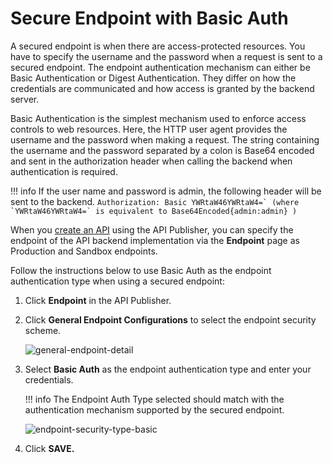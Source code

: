 # Secure Endpoint with Basic Auth

A secured endpoint is when there are access-protected resources. You have to specify the username and the password when a request is sent to a secured endpoint. The endpoint authentication mechanism can either be Basic Authentication or Digest Authentication. They differ on how the credentials are communicated and how access is granted by the backend server.

Basic Authentication is the simplest mechanism used to enforce access controls to web resources. Here, the HTTP user agent provides the username and the password when making a request. The string containing the username and the password separated by a colon is Base64 encoded and sent in the authorization header when calling the backend when authentication is required.

!!! info
    If the user name and password is admin, the following header will be sent to the backend.
    ```
    Authorization: Basic YWRtaW46YWRtaW4=` (where `YWRtaW46YWRtaW4=` is equivalent to Base64Encoded{admin:admin} )
    ```

When you [create an API]({{base_path}}/Learn/DesignAPI/CreateAPI/create-a-rest-api) using the API Publisher, you can specify the endpoint of the API backend implementation via the **Endpoint** page as Production and Sandbox endpoints.

Follow the instructions below to use Basic Auth as the endpoint authentication type when using a secured endpoint:

1. Click **Endpoint** in the API Publisher.

2. Click **General Endpoint Configurations** to select the endpoint security scheme. 

     ![general-endpoint-detail]({{base_path}}/assets/img/Learn/general-endpoint-detail.png)

3. Select **Basic Auth** as the endpoint authentication type and enter your credentials.

    !!! info
        The Endpoint Auth Type selected should match with the authentication mechanism supported by the secured endpoint.

     ![endpoint-security-type-basic]({{base_path}}/assets/img/Learn/endpoint-security-type-basic.png)

4. Click **SAVE.** 
